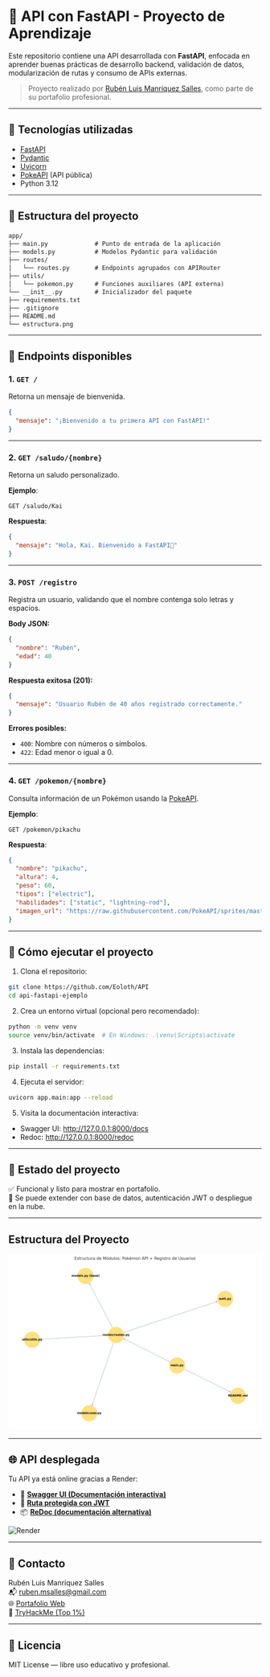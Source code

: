 # 🧠 API con FastAPI - Proyecto de Aprendizaje

Este repositorio contiene una API desarrollada con **FastAPI**, enfocada en aprender buenas prácticas de desarrollo backend, validación de datos, modularización de rutas y consumo de APIs externas. 

> Proyecto realizado por [Rubén Luis Manríquez Salles](mailto:ruben.msalles@gmail.com), como parte de su portafolio profesional.

---

## 🚀 Tecnologías utilizadas

- [FastAPI](https://fastapi.tiangolo.com/)
- [Pydantic](https://docs.pydantic.dev/)
- [Uvicorn](https://www.uvicorn.org/)
- [PokeAPI](https://pokeapi.co/) (API pública)
- Python 3.12

---

## 📁 Estructura del proyecto

```
app/
├── main.py             # Punto de entrada de la aplicación
├── models.py           # Modelos Pydantic para validación
├── routes/
│   └── routes.py       # Endpoints agrupados con APIRouter
├── utils/
│   └── pokemon.py      # Funciones auxiliares (API externa)
└── __init__.py         # Inicializador del paquete
├── requirements.txt
├── .gitignore
├── README.md
└── estructura.png

```

---

## 📌 Endpoints disponibles

### 1. `GET /`
Retorna un mensaje de bienvenida.

```json
{
  "mensaje": "¡Bienvenido a tu primera API con FastAPI!"
}
```

---

### 2. `GET /saludo/{nombre}`
Retorna un saludo personalizado.

**Ejemplo**:
```
GET /saludo/Kai
```

**Respuesta**:
```json
{
  "mensaje": "Hola, Kai. Bienvenido a FastAPI👋"
}
```

---

### 3. `POST /registro`
Registra un usuario, validando que el nombre contenga solo letras y espacios.

**Body JSON:**
```json
{
  "nombre": "Rubén",
  "edad": 40
}
```

**Respuesta exitosa (201):**
```json
{
  "mensaje": "Usuario Rubén de 40 años registrado correctamente."
}
```

**Errores posibles:**
- `400`: Nombre con números o símbolos.
- `422`: Edad menor o igual a 0.

---

### 4. `GET /pokemon/{nombre}`
Consulta información de un Pokémon usando la [PokeAPI](https://pokeapi.co/).

**Ejemplo**:
```
GET /pokemon/pikachu
```

**Respuesta**:
```json
{
  "nombre": "pikachu",
  "altura": 4,
  "peso": 60,
  "tipos": ["electric"],
  "habilidades": ["static", "lightning-rod"],
  "imagen_url": "https://raw.githubusercontent.com/PokeAPI/sprites/master/sprites/pokemon/25.png"
}
```

---

## 🧪 Cómo ejecutar el proyecto

1. Clona el repositorio:
```bash
git clone https://github.com/Eoloth/API
cd api-fastapi-ejemplo
```

2. Crea un entorno virtual (opcional pero recomendado):
```bash
python -m venv venv
source venv/bin/activate  # En Windows: .\venv\Scripts\activate
```

3. Instala las dependencias:
```bash
pip install -r requirements.txt
```

4. Ejecuta el servidor:
```bash
uvicorn app.main:app --reload
```

5. Visita la documentación interactiva:
- Swagger UI: http://127.0.0.1:8000/docs
- Redoc: http://127.0.0.1:8000/redoc

---

## 📌 Estado del proyecto

✅ Funcional y listo para mostrar en portafolio.  
🚧 Se puede extender con base de datos, autenticación JWT o despliegue en la nube.

---
## Estructura del Proyecto

![Estructura del proyecto](estructura.png)

---
## 🌐 API desplegada

Tu API ya está online gracias a Render:

- 🔗 **[Swagger UI (Documentación interactiva)](https://fastapi-api-d8fo.onrender.com/docs)**
- 🔐 **[Ruta protegida con JWT](https://fastapi-api-d8fo.onrender.com/usuario/protegido)**
- 📦 **[ReDoc (documentación alternativa)](https://fastapi-api-d8fo.onrender.com/redoc)**

![Render](https://img.shields.io/badge/Deployed%20on-Render-00c7b7?style=flat&logo=render)


---

## 📧 Contacto

Rubén Luis Manríquez Salles  
📬 ruben.msalles@gmail.com  
🌐 [Portafolio Web](https://rubenmanriquez.github.io)  
🔐 [TryHackMe (Top 1%)](https://tryhackme.com/p/Eoloth) 

---

## 🧠 Licencia

MIT License — libre uso educativo y profesional.
